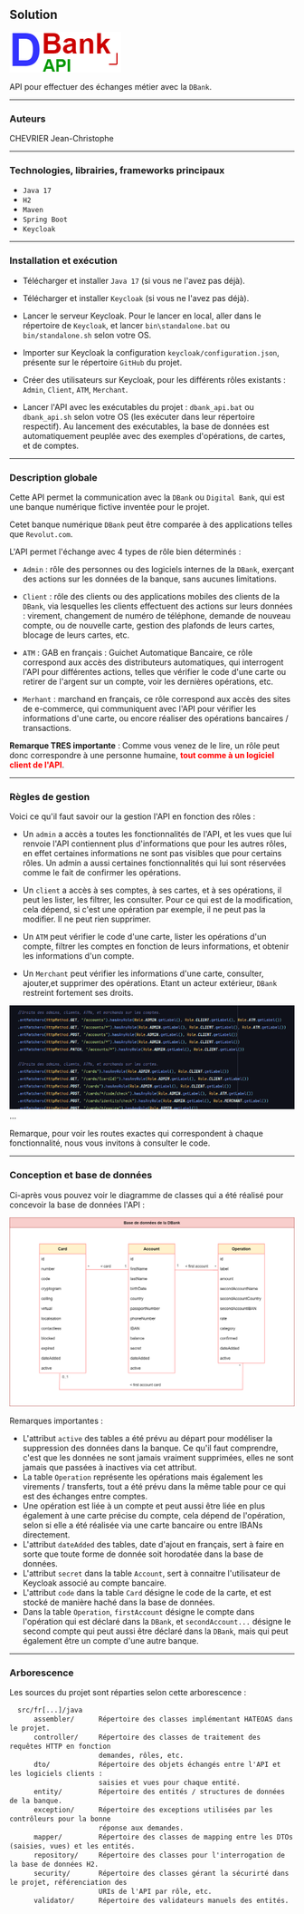 ## Solution
![Logo de de DBankAPI](doc/DBankAPI.png)

API pour effectuer des échanges métier avec la `DBank`.

____
### Auteurs
CHEVRIER Jean-Christophe

____
### Technologies, librairies, frameworks principaux

- `Java 17`
- `H2`
- `Maven`
- `Spring Boot`
- `Keycloak`

____
### Installation et exécution

- Télécharger et installer `Java 17`
(si vous ne l'avez pas déjà).

- Télécharger et installer `Keycloak`
(si vous ne l'avez pas déjà).

- Lancer le serveur Keycloak.
Pour le lancer en local, aller dans le répertoire de `Keycloak`, et lancer `bin\standalone.bat`
ou `bin/standalone.sh` selon votre OS.

- Importer sur Keycloak la configuration `keycloak/configuration.json`,
présente sur le répertoire `GitHub` du projet.

- Créer des utilisateurs sur Keycloak, pour
les différents rôles existants : `Admin`,
`Client`, `ATM`, `Merchant`.

- Lancer l'API avec les exécutables du projet :
`dbank_api.bat` ou `dbank_api.sh` selon votre OS (les exécuter dans leur répertoire respectif). Au lancement des exécutables,
la base de données est automatiquement peuplée avec des exemples d'opérations,
de cartes, et de comptes.

____
### Description globale

Cette API permet la communication avec la `DBank` ou `Digital Bank`,
qui est une banque numérique fictive inventée pour le projet.

Cetet banque numérique `DBank` peut être comparée à des applications telles que `Revolut.com`.

L'API permet l'échange avec 4 types de rôle bien déterminés :

- `Admin` : rôle des personnes ou des logiciels internes de la `DBank`, exerçant des
  actions sur les données de la banque, sans aucunes limitations.

- `Client` : rôle des clients ou des applications mobiles des clients de la `DBank`, via lesquelles les clients
  effectuent des actions sur leurs données : virement, changement de numéro de téléphone, demande de nouveau compte, ou
  de nouvelle carte, gestion des plafonds de leurs cartes, blocage de leurs cartes, etc.

- `ATM` : GAB en français : Guichet Automatique Bancaire, ce rôle correspond aux accès des distributeurs automatiques,
  qui interrogent l'API pour différentes actions, telles que vérifier le code d'une carte ou retirer de l'argent
  sur un compte, voir les dernières opérations, etc.

- `Merhant` : marchand en français, ce rôle correspond aux accès des sites de e-commerce, qui communiquent avec l'API
  pour vérifier les informations d'une carte, ou encore réaliser des opérations bancaires / transactions.

<b>Remarque TRES importante</b> : 
Comme vous venez de le lire, un rôle peut donc correspondre à une personne humaine, <span style="color:red"><b>tout comme à un logiciel client de l'API</b></span>.

___
### Règles de gestion

Voici ce qu'il faut savoir our la gestion l'API en fonction des rôles :
- Un `admin` a accès a toutes les fonctionnalités de l'API, et les vues
que lui renvoie l'API contiennent plus d'informations que pour les autres rôles,
en effet certaines informations ne sont pas visibles que pour certains rôles.
Un admin a aussi certaines fonctionnalités qui lui sont réservées comme le fait de confirmer 
les opérations.

- Un `client` a accès à ses comptes, à ses cartes, et à ses opérations, il peut 
 les lister, les filtrer, les consulter. Pour ce qui est de la modification, cela
dépend, si c'est une opération par exemple, il ne peut pas la modifier.
Il ne peut rien supprimer.

- Un `ATM` peut vérifier le code d'une carte, lister les opérations d'un compte, filtrer
  les comptes en fonction de leurs informations, et obtenir les informations d'un compte.

- Un `Merchant` peut vérifier les informations d'une carte, consulter, ajouter,et supprimer 
  des opérations. Etant un acteur extérieur, `DBank` restreint fortement ses droits.

![Diagramme de classes DBankAPI](doc/rights.png)
...

Remarque, pour voir les routes exactes qui correspondent à chaque fonctionnalité, nous vous invitons à consulter le code.

___
### Conception et base de données

Ci-après vous pouvez voir le diagramme de classes qui a été réalisé
pour concevoir la base de données l'API :

![Diagramme de classes DBankAPI](doc/class_diagram.png)

Remarques importantes :
- L'attribut `active` des tables a été prévu au départ pour modéliser la suppression des données dans la banque. Ce qu'il faut comprendre, c'est que les données ne sont jamais vraiment supprimées, elles ne sont jamais que passées à inactives via cet attribut.
- La table `Operation` représente les opérations mais également les virements / transferts, tout a été prévu dans la même table pour ce qui est des échanges entre comptes.
- Une opération est liée à un compte et peut aussi être liée en plus également à une carte précise du compte, cela dépend de l'opération, selon si elle a été réalisée 
  via une carte bancaire ou entre IBANs directement.
- L'attribut `dateAdded` des tables, date d'ajout en français, sert à faire en sorte que toute forme de donnée soit horodatée dans la base 
  de données.
- L'attribut `secret` dans la table `Account`, sert à connaitre l'utilisateur de Keycloak associé au compte bancaire.
- L'attribut `code` dans la table `Card` désigne le code de la carte, et est stocké de manière haché dans la base de données.
- Dans la table `Operation`, `firstAccount` désigne le compte dans l'opération qui est déclaré dans la `DBank`, 
 et  `secondAccount...` désigne le second compte qui peut aussi être déclaré dans la `DBank`, mais qui peut également être un compte
d'une autre banque.

___
### Arborescence

Les sources du projet sont réparties selon cette arborescence :

      src/fr[...]/java
          assembler/      Répertoire des classes implémentant HATEOAS dans le projet.
          controller/     Répertoire des classes de traitement des requêtes HTTP en fonction 
                          demandes, rôles, etc.
          dto/            Répertoire des objets échangés entre l'API et les logiciels clients :
                          saisies et vues pour chaque entité.
          entity/         Répertoire des entités / structures de données de la banque.
          exception/      Répertoire des exceptions utilisées par les contrôleurs pour la bonne
                          réponse aux demandes.
          mapper/         Répertoire des classes de mapping entre les DTOs (saisies, vues) et les entités.
          repository/     Répertoire des classes pour l'interrogation de la base de données H2.
          security/       Répertoire des classes gérant la sécurirté dans le projet, référenciation des
                          URIs de l'API par rôle, etc.
          validator/      Répertoire des validateurs manuels des entités.
